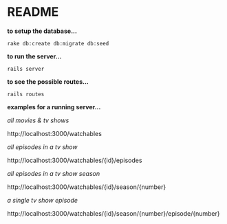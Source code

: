 # README

**to setup the database...**

```rake db:create db:migrate db:seed```

**to run the server...**

```rails server```

**to see the possible routes...**

```rails routes```

**examples for a running server...**

_all movies & tv shows_

http://localhost:3000/watchables

_all episodes in a tv show_

http://localhost:3000/watchables/{id}/episodes
  
_all episodes in a tv show season_

http://localhost:3000/watchables/{id}/season/{number}
  
_a single tv show episode_

http://localhost:3000/watchables/{id}/season/{number}/episode/{number}
